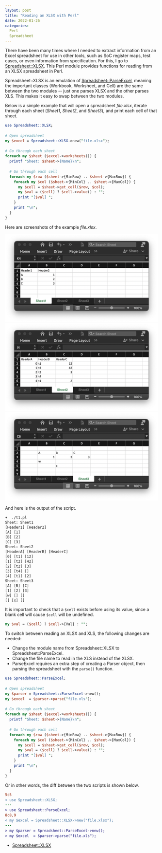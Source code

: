 ```yaml
---
layout: post
title: "Reading an XLSX with Perl"
date: 2022-01-26
categories:
  Perl
  Spreadsheet
---
```


There have been many times where I needed to extract information from an Excel spreadsheet for use in other tools, such as SoC register maps, test cases, or even information from specification. For this, I go to [Spreadsheet::XLSX](https://metacpan.org/pod/Spreadsheet::XLSX). This Perl module provides functions for reading from an XLSX spreadsheet in Perl.

Spreadsheet::XLSX is an emulation of [Spreadsheet::ParseExcel](https://metacpan.org/pod/Spreadsheet::ParseExcel), meaning the important classes (Workbook, Worksheet, and Cell) are the same between the two modules -- just one parses XLSX and the other parses XLS. This makes it easy to swap between the two modules.

Below is a simple example that will open a spreadsheet _file.xlsx_, iterate through each sheet (_Sheet1_, _Sheet2_, and _Sheet3_), and print each cell of that sheet.

```perl
use Spreadsheet::XLSX;

# Open spreadsheet
my $excel = Spreadsheet::XLSX->new("file.xlsx");

# Go through each sheet
foreach my $sheet ($excel->worksheets()) {
  printf "Sheet: $sheet->{Name}\n";

  # Go through each cell
  foreach my $row ($sheet->{MinRow} .. $sheet->{MaxRow}) {
    foreach my $col ($sheet->{MinCol} .. $sheet->{MaxCol}) {
      my $cell = $sheet->get_cell($row, $col);
      my $val = ($cell) ? $cell->value() : "";
      print "[$val] ";
    }
    print "\n";
  }
}
```

Here are screenshots of the example _file.xlsx_.

![file.xlsx (Sheet1)](/assets/spreadsheet-xlsx/file-sheet1.png)
![file.xlsx (Sheet2)](/assets/spreadsheet-xlsx/file-sheet2.png)
![file.xlsx (Sheet3)](/assets/spreadsheet-xlsx/file-sheet3.png)

And here is the output of the script.

```
➜  ./t1.pl
Sheet: Sheet1
[Header1] [Header2]
[A] [1]
[B] [2]
[C] [3]
Sheet: Sheet2
[HeaderA] [HeaderB] [HeaderC]
[0] [t1] [12]
[1] [t2] [42]
[2] [t2] [3]
[3] [t4] []
[4] [t1] [2]
Sheet: Sheet3
[A] [B] [C]
[1] [2] [3]
[w] [] []
[] [x] []
```

It is important to check that a `$cell` exists before using its value, since a blank cell will cause `$cell` will be undefined.

```perl
my $val = ($cell) ? $cell->{Val} : "";
```

To switch between reading an XLSX and XLS, the following changes are needed:
* Change the module name from Spreadsheet::XLSX to Spreadsheet::ParseExcel.
* Change the file name to read in the XLS instead of the XLSX.
* ParseExcel requires an extra step of creating a Parser object, then parsing the spreadsheet with the `parse()` function.

```perl
use Spreadsheet::ParseExcel;

# Open spreadsheet
my $parser = Spreadsheet::ParseExcel->new();
my $excel  = $parser->parse("file.xls");

# Go through each sheet
foreach my $sheet ($excel->worksheets()) {
  printf "Sheet: $sheet->{Name}\n";

  # Go through each cell
  foreach my $row ($sheet->{MinRow} .. $sheet->{MaxRow}) {
    foreach my $col ($sheet->{MinCol} .. $sheet->{MaxCol}) {
      my $cell = $sheet->get_cell($row, $col);
      my $val = ($cell) ? $cell->value() : "";
      print "[$val] ";
    }
    print "\n";
  }
}
```

Or in other words, the diff between the two scripts is shown below.

```diff
5c5
< use Spreadsheet::XLSX;
---
> use Spreadsheet::ParseExcel;
8c8,9
< my $excel = Spreadsheet::XLSX->new("file.xlsx");
---
> my $parser = Spreadsheet::ParseExcel->new();
> my $excel  = $parser->parse("file.xls");
```

* [Spreadsheet::XLSX](https://metacpan.org/pod/Spreadsheet::XLSX)
